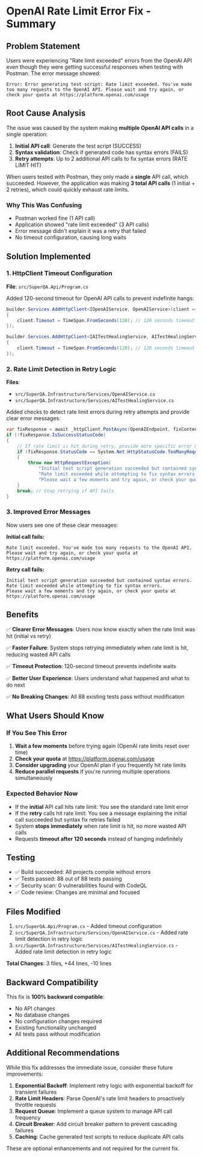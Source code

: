 # OpenAI Rate Limit Error Fix - Summary

## Problem Statement

Users were experiencing "Rate limit exceeded" errors from the OpenAI API even though they were getting successful responses when testing with Postman. The error message showed:

```
Error: Error generating test script: Rate limit exceeded. You've made too many requests to the OpenAI API. Please wait and try again, or check your quota at https://platform.openai.com/usage
```

## Root Cause Analysis

The issue was caused by the system making **multiple OpenAI API calls** in a single operation:

1. **Initial API call**: Generate the test script (SUCCESS)
2. **Syntax validation**: Check if generated code has syntax errors (FAILS)
3. **Retry attempts**: Up to 2 additional API calls to fix syntax errors (RATE LIMIT HIT)

When users tested with Postman, they only made a **single** API call, which succeeded. However, the application was making **3 total API calls** (1 initial + 2 retries), which could quickly exhaust rate limits.

### Why This Was Confusing

- Postman worked fine (1 API call)
- Application showed "rate limit exceeded" (3 API calls)
- Error message didn't explain it was a retry that failed
- No timeout configuration, causing long waits

## Solution Implemented

### 1. HttpClient Timeout Configuration

**File**: `src/SuperQA.Api/Program.cs`

Added 120-second timeout for OpenAI API calls to prevent indefinite hangs:

```csharp
builder.Services.AddHttpClient<IOpenAIService, OpenAIService>(client =>
{
    client.Timeout = TimeSpan.FromSeconds(120); // 120 seconds timeout for OpenAI API calls
});

builder.Services.AddHttpClient<IAITestHealingService, AITestHealingService>(client =>
{
    client.Timeout = TimeSpan.FromSeconds(120); // 120 seconds timeout for OpenAI API calls
});
```

### 2. Rate Limit Detection in Retry Logic

**Files**: 
- `src/SuperQA.Infrastructure/Services/OpenAIService.cs`
- `src/SuperQA.Infrastructure/Services/AITestHealingService.cs`

Added checks to detect rate limit errors during retry attempts and provide clear error messages:

```csharp
var fixResponse = await _httpClient.PostAsync(OpenAIEndpoint, fixContent);
if (!fixResponse.IsSuccessStatusCode)
{
    // If rate limit is hit during retry, provide more specific error message
    if (fixResponse.StatusCode == System.Net.HttpStatusCode.TooManyRequests)
    {
        throw new HttpRequestException(
            "Initial test script generation succeeded but contained syntax errors. " +
            "Rate limit exceeded while attempting to fix syntax errors. " +
            "Please wait a few moments and try again, or check your quota at https://platform.openai.com/usage");
    }
    break; // Stop retrying if API fails
}
```

### 3. Improved Error Messages

Now users see one of these clear messages:

**Initial call fails:**
```
Rate limit exceeded. You've made too many requests to the OpenAI API. 
Please wait and try again, or check your quota at https://platform.openai.com/usage
```

**Retry call fails:**
```
Initial test script generation succeeded but contained syntax errors. 
Rate limit exceeded while attempting to fix syntax errors. 
Please wait a few moments and try again, or check your quota at https://platform.openai.com/usage
```

## Benefits

✅ **Clearer Error Messages**: Users now know exactly when the rate limit was hit (initial vs retry)

✅ **Faster Failure**: System stops retrying immediately when rate limit is hit, reducing wasted API calls

✅ **Timeout Protection**: 120-second timeout prevents indefinite waits

✅ **Better User Experience**: Users understand what happened and what to do next

✅ **No Breaking Changes**: All 88 existing tests pass without modification

## What Users Should Know

### If You See This Error

1. **Wait a few moments** before trying again (OpenAI rate limits reset over time)
2. **Check your quota** at https://platform.openai.com/usage
3. **Consider upgrading** your OpenAI plan if you frequently hit rate limits
4. **Reduce parallel requests** if you're running multiple operations simultaneously

### Expected Behavior Now

- If the **initial** API call hits rate limit: You see the standard rate limit error
- If the **retry** calls hit rate limit: You see a message explaining the initial call succeeded but syntax fix retries failed
- System **stops immediately** when rate limit is hit, no more wasted API calls
- Requests **timeout after 120 seconds** instead of hanging indefinitely

## Testing

- ✅ Build succeeded: All projects compile without errors
- ✅ Tests passed: 88 out of 88 tests passing
- ✅ Security scan: 0 vulnerabilities found with CodeQL
- ✅ Code review: Changes are minimal and focused

## Files Modified

1. `src/SuperQA.Api/Program.cs` - Added timeout configuration
2. `src/SuperQA.Infrastructure/Services/OpenAIService.cs` - Added rate limit detection in retry logic
3. `src/SuperQA.Infrastructure/Services/AITestHealingService.cs` - Added rate limit detection in retry logic

**Total Changes**: 3 files, +44 lines, -10 lines

## Backward Compatibility

This fix is **100% backward compatible**:
- No API changes
- No database changes
- No configuration changes required
- Existing functionality unchanged
- All tests pass without modification

## Additional Recommendations

While this fix addresses the immediate issue, consider these future improvements:

1. **Exponential Backoff**: Implement retry logic with exponential backoff for transient failures
2. **Rate Limit Headers**: Parse OpenAI's rate limit headers to proactively throttle requests
3. **Request Queue**: Implement a queue system to manage API call frequency
4. **Circuit Breaker**: Add circuit breaker pattern to prevent cascading failures
5. **Caching**: Cache generated test scripts to reduce duplicate API calls

These are optional enhancements and not required for the current fix.
